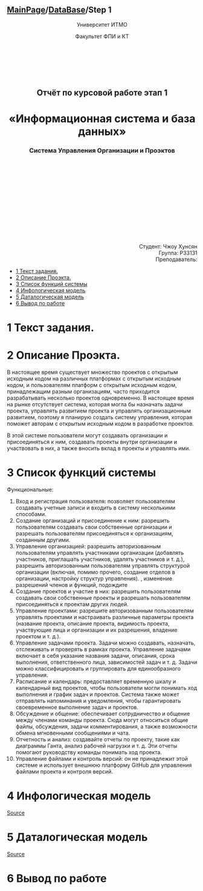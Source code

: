 <head>
  <script src="https://cdn.mathjax.org/mathjax/latest/MathJax.js?config=TeX-AMS-MML_HTMLorMML" type="text/javascript"></script>
  <script type="text/x-mathjax-config">
    MathJax.Hub.Config({
      tex2jax: {
      skipTags: ['script', 'noscript', 'style', 'textarea', 'pre'],
      inlineMath: [['$','$']]
      }
    });
  </script>
</head>

## [MainPage](../../../index.md)/[DataBase](../../README.md)/Step 1

<center>
<p>Университет ИТМО</p>
<p>Факультет ФПИ и КТ</p>
<br><br><br><br><br>
<h2>Отчёт по курсовой работе этап 1</h2>
<h1>«Информационная система и база данных»</h1>
<h3>Система Управления Организации и Проэктов</h3>
</center>

<br><br><br><br><br><br><br><br><br><br><br><br>

<div align="right">Студент: Чжоу Хунсян</div>
<div align="right">Группа: P33131</div>
<div align="right">Преподаватель:</div>

- [1 Текст задания.](#1-текст-задания)
- [2 Описание Проэкта.](#2-описание-проэкта)
- [3 Список функций системы](#3-список-функций-системы)
- [4 Инфологическая модель](#4-инфологическая-модель)
- [5 Даталогическая модель](#5-даталогическая-модель)
- [6 Вывод по работе](#6-вывод-по-работе)

# 1 Текст задания.

# 2 Описание Проэкта.

В настоящее время существует множество проектов с открытым исходным кодом на различных платформах с открытым исходным кодом, и пользователям платформ с открытым исходным кодом, принадлежащим разным организациям, часто приходится разрабатывать несколько проектов одновременно. В настоящее время на рынке отсутствует система, которая могла бы назначать задачи проекта, управлять развитием проекта и управлять организационным развитием, поэтому я планирую создать систему управления, которая поможет авторам с открытым исходным кодом в разработке проектов.

В этой системе пользователи могут создавать организации и присоединяться к ним, создавать проекты внутри организации и участвовать в них, а также вносить вклад в проекты и управлять ими.

# 3 Список функций системы

Функциональные:
1. Вход и регистрация пользователя: позволяет пользователям создавать учетные записи и входить в систему несколькими способами.
2. Создание организаций и присоединение к ним: разрешить пользователям создавать свои собственные организации и разрешать пользователям присоединяться к организациям, созданным другими.
3. Управление организацией: разрешить авторизованным пользователям управлять участниками организации (добавлять участников, приглашать участников, удалять участников и т. д.), разрешить авторизованным пользователям управлять структурой организации (включая, помимо прочего, создание отделов в организации, настройку структур управления). , изменение разрешений членов и функций, подождите
4. Создание проектов и участие в них: разрешить пользователям создавать свои собственные проекты и разрешать пользователям присоединяться к проектам других людей.
5. Управление проектами: разрешите авторизованным пользователям управлять проектами и настраивать различные параметры проекта (название проекта, описание проекта, видимость проекта, участвующие лица и организации и их разрешения, владение проектом и т. д.).
6. Управление задачами проекта. Задачи можно создавать, назначать, отслеживать и проверять в рамках проекта. Управление задачами включает в себя указание названия задачи, описания, срока выполнения, ответственного лица, зависимостей задач и т. д. Задачи можно классифицировать и группировать для единообразного управления.
7. Расписание и календарь: предоставляет временную шкалу и календарный вид проектов, чтобы пользователи могли понимать ход выполнения и график задач и проектов. Система также может отправлять напоминания и уведомления, чтобы гарантировать своевременное выполнение задач и проектов.
8. Обсуждение и общение: обеспечивает сотрудничество и общение между членами команды проекта. Сюда могут относиться общие файлы, обсуждения, задачи комментирования, а также возможности обмена мгновенными сообщениями и чата.
9. Отчетность и анализ: создавайте отчеты по проекту, такие как диаграммы Ганта, анализ рабочей нагрузки и т. д. Эти отчеты помогают руководству команды понимать ход проекта.
10. Управление файлами и контроль версий: он не принадлежит этой системе и использует внешнюю платформу GitHub для управления файлами проекта и контроля версий.


# 4 Инфологическая модель

  [Source](https://lucid.app/lucidchart/4b9895ba-cec5-4e86-92ea-380e05214fcd/edit?viewport_loc=-35%2C-233%2C3555%2C3286%2C0_0&invitationId=inv_ae816c40-b724-406c-9eb6-af2ded8c86e0)

# 5 Даталогическая модель

  [Source](https://lucid.app/lucidchart/b1f5a050-9dbc-4795-8b2a-ddb3da3a26c3/edit?viewport_loc=-54%2C-282%2C3670%2C3392%2C0_0&invitationId=inv_ee57ae35-3516-4c3e-9242-d2b43f37938d)

# 6 Вывод по работе

